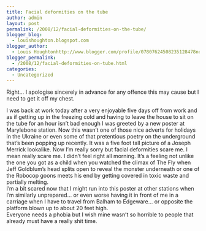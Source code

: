 ```yaml
---
title: Facial deformities on the tube
author: admin
layout: post
permalink: /2008/12/facial-deformities-on-the-tube/
blogger_blog:
  - louishoughton.blogspot.com
blogger_author:
  - Louis Houghtonhttp://www.blogger.com/profile/07807624508235128478noreply@blogger.com
blogger_permalink:
  - /2008/12/facial-deformities-on-tube.html
categories:
  - Uncategorized
---
```

Right&#8230; I apologise sincerely in advance for any offence this may cause but I need to get it off my chest. 

<div>
</div>

<div>
  I was back at work today after a very enjoyable five days off from work and as if getting up in the freezing cold and having to leave the house to sit on the tube for an hour isn&#8217;t bad enough I was greeted by a new poster at Marylebone station. Now this wasn&#8217;t one of those nice adverts for holidays in the Ukraine or even some of that pretentious poetry on the underground that&#8217;s been popping up recently. It was a five foot tall picture of a Joseph Merrick lookalike. Now I&#8217;m really sorry but facial deformities scare me. I mean really scare me. I didn&#8217;t feel right all morning. It&#8217;s a feeling not unlike the one you got as a child when you watched the climax of The Fly when Jeff Goldblum&#8217;s head splits open to reveal the monster underneath or one of the Robocop goons meets his end by getting covered in toxic waste and partially melting.
</div>

<div>
</div>

<div>
  I&#8217;m a bit scared now that I might run into this poster at other stations when I&#8217;m similarly unprepared&#8230; or even worse having it in front of me in a carriage when I have to travel from Balham to Edgeware&#8230; or opposite the platform blown up to about 20 feet high.
</div>

<div>
</div>

<div>
  Everyone needs a phobia but I wish mine wasn&#8217;t so horrible to people that already must have a really shit time.
</div>